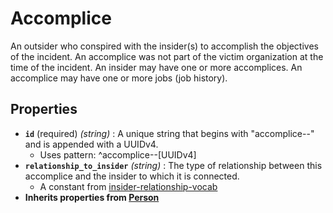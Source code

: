 # Accomplice

An outsider who conspired with the insider(s) to accomplish the objectives of the incident. An accomplice was not part of the victim organization at the time of the incident. An insider may have one or more accomplices. An accomplice may have one or more jobs (job history).

## Properties

- **`id`** (required) *(string)* : A unique string that begins with "accomplice--" and is appended with a UUIDv4.
  - Uses pattern: ^accomplice--[UUIDv4]
- **`relationship_to_insider`** *(string)* : The type of relationship between this accomplice and the insider to which it is connected.
	- A constant from [insider-relationship-vocab](../common/insider-relationship-vocab.md)
- **Inherits properties from [Person](person)**
